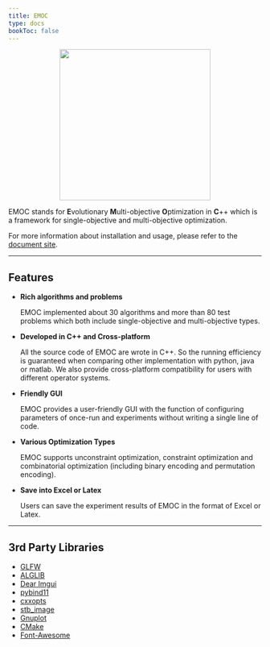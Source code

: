 ```yaml
---
title: EMOC
type: docs
bookToc: false
---
```


<div align="center">
<img src="/media/emoc_big.png" width = "300px" align=center />

</div>

EMOC stands for **E**volutionary **M**ulti-objective **O**ptimization in **C**++ which is a framework for single-objective and multi-objective optimization. 

For more information about installation and usage, please refer to the [document site](https://cola-laboratory.github.io/EMOCDoc/).

---

## Features

- **Rich algorithms and problems**

  EMOC implemented about 30 algorithms and more than 80 test problems which both include single-objective and multi-objective types.

- **Developed in C++ and Cross-platform**

  All the source code of EMOC are wrote in C++. So the running efficiency is guaranteed when comparing other implementation with python, java or matlab. We also provide cross-platform compatibility for users with different operator systems.

- **Friendly GUI**

  EMOC provides a user-friendly GUI with the function of configuring parameters of once-run and experiments without writing a single line of code.

- **Various Optimization Types**

  EMOC supports unconstraint optimization, constraint optimization and combinatorial optimization (including binary encoding and permutation encoding).

- **Save into Excel or Latex**

  Users can save the experiment results of EMOC in the format of Excel or Latex.

---

## 3rd Party Libraries

- [GLFW](https://www.glfw.org/)
- [ALGLIB](https://www.alglib.net/)
- [Dear Imgui](https://github.com/ocornut/imgui)
- [pybind11](https://github.com/pybind/pybind11)
- [cxxopts](https://github.com/jarro2783/cxxopts)
- [stb_image](https://github.com/nothings/stb)
- [Gnuplot](http://www.gnuplot.info/)
- [CMake](https://cmake.org/)
- [Font-Awesome](https://github.com/FortAwesome/Font-Awesome)
